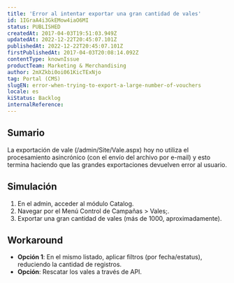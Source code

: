 ```yaml
---
title: 'Error al intentar exportar una gran cantidad de vales'
id: 1IGraA4i3GkEMow4iaO6MI
status: PUBLISHED
createdAt: 2017-04-03T19:51:03.949Z
updatedAt: 2022-12-22T20:45:07.101Z
publishedAt: 2022-12-22T20:45:07.101Z
firstPublishedAt: 2017-04-03T20:08:14.092Z
contentType: knownIssue
productTeam: Marketing & Merchandising
author: 2mXZkbi0oi061KicTExNjo
tag: Portal (CMS)
slugEN: error-when-trying-to-export-a-large-number-of-vouchers
locale: es
kiStatus: Backlog
internalReference: 
---
```


## Sumario

La exportación de vale (/admin/Site/Vale.aspx) hoy no utiliza el procesamiento asincrónico (con el envío del archivo por e-mail) y esto termina haciendo que las grandes exportaciones devuelven error al usuario.

## Simulación

1. En el admin, acceder al módulo Catalog.
2. Navegar por el Menú Control de Campañas > Vales;.
3. Exportar una gran cantidad de vales (más de 1000, aproximadamente).


## Workaround

- __Opción 1__: En el mismo listado, aplicar filtros (por fecha/estatus), reduciendo la cantidad de registros.
- __Opción__: Rescatar los vales a través de API.

